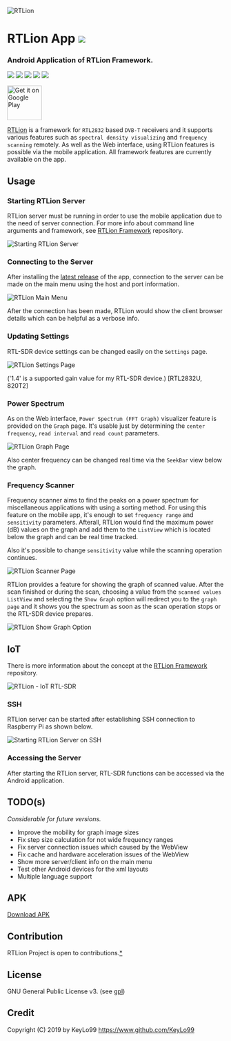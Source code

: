 ![RTLion](https://user-images.githubusercontent.com/24392180/57021451-ed7cf780-6c34-11e9-8522-84bcd39728d4.png)

# RTLion App <a href="https://github.com/RTLion-Framework/RTLion-app/releases"><img src="https://img.shields.io/github/release/RTLion-Framework/RTLion-app.svg"/></a>

### Android Application of RTLion Framework.

<a href="https://github.com/RTLion-Framework/RTLion-app/issues"><img src="https://img.shields.io/github/issues/RTLion-Framework/RTLion-app.svg"/></a>
<a href="https://github.com/RTLion-Framework/RTLion-app/pulls"><img src="https://img.shields.io/github/issues-pr/RTLion-Framework/RTLion-app.svg"/></a>
<a href="https://github.com/RTLion-Framework/RTLion-app/stargazers"><img src="https://img.shields.io/github/stars/RTLion-Framework/RTLion-app.svg"/></a>
<a href="https://github.com/RTLion-Framework/RTLion-app/network"><img src="https://img.shields.io/github/forks/RTLion-Framework/RTLion-app.svg"/></a>
<a href="https://github.com/RTLion-Framework/RTLion-app/blob/master/LICENSE"><img src="https://img.shields.io/github/license/RTLion-Framework/RTLion-app.svg"/></a>

[<img src="https://play.google.com/intl/en_us/badges/images/generic/en-play-badge.png"
     alt="Get it on Google Play"
     height="80">](https://play.google.com/store/apps/details?id=com.k3.rtlion)

[RTLion](https://github.com/RTLion-Framework/RTLion) is a framework for `RTL2832` based `DVB-T` receivers and it supports various features such as `spectral density visualizing` and `frequency scanning` remotely. As well as the Web interface, using RTLion features is possible via the mobile application. All framework features are currently available on the app.

## Usage

### Starting RTLion Server

RTLion server must be running in order to use the mobile application due to the need of server connection. For more info about command line arguments and framework, see [RTLion Framework](https://github.com/RTLion-Framework/RTLion) repository.

![Starting RTLion Server](https://user-images.githubusercontent.com/24392180/57334572-cd63a180-7128-11e9-8a9b-291b065d5f25.gif)

### Connecting to the Server

After installing the [latest release](https://github.com/RTLion-Framework/RTLion-app#releases) of the app, connection to the server can be made on the main menu using the host and port information.

![RTLion Main Menu](https://user-images.githubusercontent.com/24392180/57201478-15a48780-6fa2-11e9-9a72-c897a2bfd33e.gif)

After the connection has been made, RTLion would show the client browser details which can be helpful as a verbose info.

### Updating Settings

RTL-SDR device settings can be changed easily on the `Settings` page.

![RTLion Settings Page](https://user-images.githubusercontent.com/24392180/57200824-1553be80-6f99-11e9-905c-592a35ce33aa.gif)

('1.4' is a supported gain value for my RTL-SDR device.) [RTL2832U, 820T2]

### Power Spectrum 

As on the Web interface, `Power Spectrum (FFT Graph)` visualizer feature is provided on the `Graph` page. It's usable just by determining the `center frequency`, `read interval` and `read count` parameters.

![RTLion Graph Page](https://user-images.githubusercontent.com/24392180/57201005-7aa8af00-6f9b-11e9-99f5-48399cf0fd5a.gif)

Also center frequency can be changed real time via the `SeekBar` view below the graph.

### Frequency Scanner

Frequency scanner aims to find the peaks on a power spectrum for miscellaneous applications with using a sorting method. For using this feature on the mobile app, it's enough to set `frequency range` and `sensitivity` parameters. Afterall, RTLion would find the maximum power (dB) values on the graph and add them to the `ListView` which is located below the graph and can be real time tracked.

Also it's possible to change `sensitivity` value while the scanning operation continues. 

![RTLion Scanner Page](https://user-images.githubusercontent.com/24392180/57201340-79c64c00-6fa0-11e9-9675-1897a4d2ed69.gif)

RTLion provides a feature for showing the graph of scanned value. After the scan finished or during the scan, choosing a value from the `scanned values ListView` and selecting the `Show Graph` option will redirect you to the `graph page` and it shows you the spectrum as soon as the scan operation stops or the RTL-SDR device prepares.

![RTLion Show Graph Option](https://user-images.githubusercontent.com/24392180/57201318-10463d80-6fa0-11e9-9e19-9b1b18328b8d.gif)

## IoT

There is more information about the concept at the [RTLion Framework](https://github.com/RTLion-Framework/RTLion#iot) repository.

![RTLion - IoT RTL-SDR](https://user-images.githubusercontent.com/24392180/57582244-a4456700-74c2-11e9-8735-7a97b8f89629.png)

### SSH 

RTLion server can be started after establishing SSH connection to Raspberry Pi as shown below.

![Starting RTLion Server on SSH](https://user-images.githubusercontent.com/24392180/57569099-c8d50c80-73f8-11e9-9a73-80fc2a5476c9.jpg)

### Accessing the Server

After starting the RTLion server, RTL-SDR functions can be accessed via the Android application.

## TODO(s)

_Considerable for future versions._
* Improve the mobility for graph image sizes
* Fix step size calculation for not wide frequency ranges
* Fix server connection issues which caused by the WebView
* Fix cache and hardware acceleration issues of the WebView
* Show more server/client info on the main menu
* Test other Android devices for the xml layouts 
* Multiple language support

## APK

[Download APK](https://github.com/RTLion-Framework/RTLion-app/raw/master/app/dist/rtlion-app.apk)

## Contribution

RTLion Project is open to contributions.[*](https://github.com/RTLion-Framework/RTLion-app/CONTRIBUTING.md)

## License

GNU General Public License v3. (see [gpl](https://www.gnu.org/licenses/gpl.txt))

## Credit

Copyright (C) 2019 by KeyLo99 
https://www.github.com/KeyLo99






